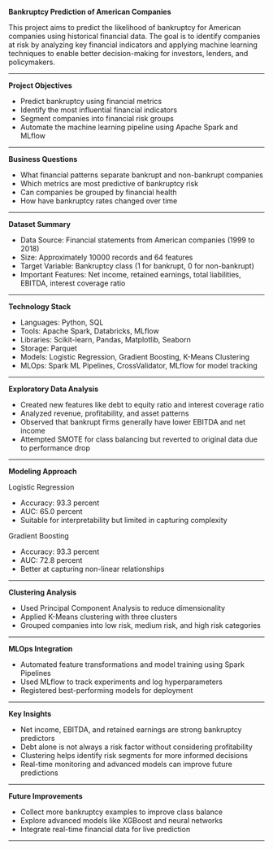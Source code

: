 
**Bankruptcy Prediction of American Companies**

This project aims to predict the likelihood of bankruptcy for American companies using historical financial data. The goal is to identify companies at risk by analyzing key financial indicators and applying machine learning techniques to enable better decision-making for investors, lenders, and policymakers.

---

**Project Objectives**

* Predict bankruptcy using financial metrics
* Identify the most influential financial indicators
* Segment companies into financial risk groups
* Automate the machine learning pipeline using Apache Spark and MLflow

---

**Business Questions**

* What financial patterns separate bankrupt and non-bankrupt companies
* Which metrics are most predictive of bankruptcy risk
* Can companies be grouped by financial health
* How have bankruptcy rates changed over time

---

**Dataset Summary**

* Data Source: Financial statements from American companies (1999 to 2018)
* Size: Approximately 10000 records and 64 features
* Target Variable: Bankruptcy class (1 for bankrupt, 0 for non-bankrupt)
* Important Features: Net income, retained earnings, total liabilities, EBITDA, interest coverage ratio

---

**Technology Stack**

* Languages: Python, SQL
* Tools: Apache Spark, Databricks, MLflow
* Libraries: Scikit-learn, Pandas, Matplotlib, Seaborn
* Storage: Parquet
* Models: Logistic Regression, Gradient Boosting, K-Means Clustering
* MLOps: Spark ML Pipelines, CrossValidator, MLflow for model tracking

---

**Exploratory Data Analysis**

* Created new features like debt to equity ratio and interest coverage ratio
* Analyzed revenue, profitability, and asset patterns
* Observed that bankrupt firms generally have lower EBITDA and net income
* Attempted SMOTE for class balancing but reverted to original data due to performance drop

---

**Modeling Approach**

Logistic Regression

* Accuracy: 93.3 percent
* AUC: 65.0 percent
* Suitable for interpretability but limited in capturing complexity

Gradient Boosting

* Accuracy: 93.3 percent
* AUC: 72.8 percent
* Better at capturing non-linear relationships

---

**Clustering Analysis**

* Used Principal Component Analysis to reduce dimensionality
* Applied K-Means clustering with three clusters
* Grouped companies into low risk, medium risk, and high risk categories

---

**MLOps Integration**

* Automated feature transformations and model training using Spark Pipelines
* Used MLflow to track experiments and log hyperparameters
* Registered best-performing models for deployment

---

**Key Insights**

* Net income, EBITDA, and retained earnings are strong bankruptcy predictors
* Debt alone is not always a risk factor without considering profitability
* Clustering helps identify risk segments for more informed decisions
* Real-time monitoring and advanced models can improve future predictions

---

**Future Improvements**

* Collect more bankruptcy examples to improve class balance
* Explore advanced models like XGBoost and neural networks
* Integrate real-time financial data for live prediction

---
